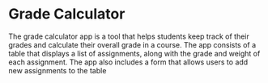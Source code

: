 # Grade Calculator
The grade calculator app is a tool that helps students keep track of their grades and calculate their overall grade in a course. The app consists of a table that displays a list of assignments, along with the grade and weight of each assignment. The app also includes a form that allows users to add new assignments to the table
